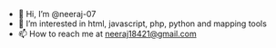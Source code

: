 - 👋 Hi, I’m @neeraj-07
- 👀 I’m interested in html, javascript, php, python and mapping tools
- 📫 How to reach me at neeraj18421@gmail.com

<!---
neeraj-07/neeraj-07 is a ✨ special ✨ repository because its `README.md` (this file) appears on your GitHub profile.
You can click the Preview link to take a look at your changes.
--->
